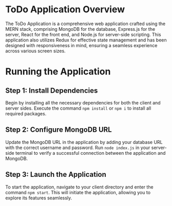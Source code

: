 # ToDo Application Overview
The ToDo Application is a comprehensive web application crafted using the MERN stack, comprising MongoDB for the database, Express.js for the server, React for the front end, and Node.js for server-side scripting. This application also utilizes Redux for effective state management and has been designed with responsiveness in mind, ensuring a seamless experience across various screen sizes.

# Running the Application

## Step 1: Install Dependencies
Begin by installing all the necessary dependencies for both the client and server sides. Execute the command `npm install` or `npm i` to install all required packages.

## Step 2: Configure MongoDB URL
Update the MongoDB URL in the application by adding your database URL with the correct username and password. Run `node index.js` in your server-side terminal to verify a successful connection between the application and MongoDB.

## Step 3: Launch the Application
To start the application, navigate to your client directory and enter the command `npm start`. This will initiate the application, allowing you to explore its features seamlessly.